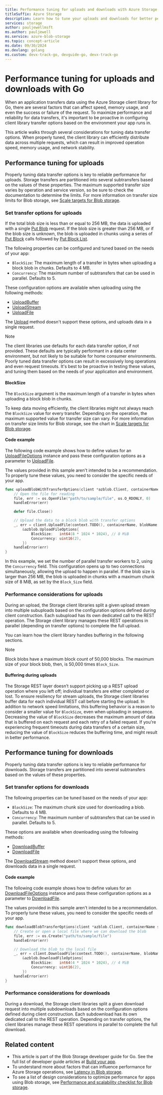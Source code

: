 ```yaml
---
title: Performance tuning for uploads and downloads with Azure Storage client library for Go
titleSuffix: Azure Storage
description: Learn how to tune your uploads and downloads for better performance with Azure Storage client library for Go. 
services: storage
author: pauljewellmsft
ms.author: pauljewell
ms.service: azure-blob-storage
ms.topic: concept-article
ms.date: 09/30/2024
ms.devlang: golang
ms.custom: devx-track-go, devguide-go, devx-track-go
---
```


# Performance tuning for uploads and downloads with Go

When an application transfers data using the Azure Storage client library for Go, there are several factors that can affect speed, memory usage, and even the success or failure of the request. To maximize performance and reliability for data transfers, it's important to be proactive in configuring client library transfer options based on the environment your app runs in.

This article walks through several considerations for tuning data transfer options. When properly tuned, the client library can efficiently distribute data across multiple requests, which can result in improved operation speed, memory usage, and network stability.

## Performance tuning for uploads

Properly tuning data transfer options is key to reliable performance for uploads. Storage transfers are partitioned into several subtransfers based on the values of these properties. The maximum supported transfer size varies by operation and service version, so be sure to check the documentation to determine the limits. For more information on transfer size limits for Blob storage, see [Scale targets for Blob storage](scalability-targets.md#scale-targets-for-blob-storage).

### Set transfer options for uploads

If the total blob size is less than or equal to 256 MB, the data is uploaded with a single [Put Blob](/rest/api/storageservices/put-blob) request. If the blob size is greater than 256 MB, or if the blob size is unknown, the blob is uploaded in chunks using a series of [Put Block](/rest/api/storageservices/put-block) calls followed by [Put Block List](/rest/api/storageservices/put-block-list).

The following properties can be configured and tuned based on the needs of your app:

- `BlockSize`: The maximum length of a transfer in bytes when uploading a block blob in chunks. Defaults to 4 MB.
- `Concurrency`: The maximum number of subtransfers that can be used in parallel. Defaults to 5.

These configuration options are available when uploading using the following methods:

- [UploadBuffer](https://pkg.go.dev/github.com/Azure/azure-sdk-for-go/sdk/storage/azblob#Client.UploadBuffer)
- [UploadStream](https://pkg.go.dev/github.com/Azure/azure-sdk-for-go/sdk/storage/azblob#Client.UploadStream)
- [UploadFile](https://pkg.go.dev/github.com/Azure/azure-sdk-for-go/sdk/storage/azblob#Client.UploadFile)

The [Upload](https://pkg.go.dev/github.com/Azure/azure-sdk-for-go/sdk/storage/azblob/blockblob#Client.Upload) method doesn't support these options, and uploads data in a single request.

> [!NOTE]
> The client libraries use defaults for each data transfer option, if not provided. These defaults are typically performant in a data center environment, but not likely to be suitable for home consumer environments. Poorly tuned data transfer options can result in excessively long operations and even request timeouts. It's best to be proactive in testing these values, and tuning them based on the needs of your application and environment.

#### BlockSize

The `BlockSize` argument is the maximum length of a transfer in bytes when uploading a block blob in chunks.

To keep data moving efficiently, the client libraries might not always reach the `BlockSize` value for every transfer. Depending on the operation, the maximum supported value for transfer size can vary. For more information on transfer size limits for Blob storage, see the chart in [Scale targets for Blob storage](scalability-targets.md#scale-targets-for-blob-storage).

#### Code example

The following code example shows how to define values for an [UploadFileOptions](https://pkg.go.dev/github.com/Azure/azure-sdk-for-go/sdk/storage/azblob#UploadFileOptions) instance and pass these configuration options as a parameter to [UploadFile](https://pkg.go.dev/github.com/Azure/azure-sdk-for-go/sdk/storage/azblob#Client.UploadFile).

The values provided in this sample aren't intended to be a recommendation. To properly tune these values, you need to consider the specific needs of your app.

```go
func uploadBlobWithTransferOptions(client *azblob.Client, containerName string, blobName string) {
    // Open the file for reading
    file, err := os.OpenFile("path/to/sample/file", os.O_RDONLY, 0)
    handleError(err)

    defer file.Close()

    // Upload the data to a block blob with transfer options
    _, err = client.UploadFile(context.TODO(), containerName, blobName, file,
        &azblob.UploadFileOptions{
            BlockSize:   int64(8 * 1024 * 1024), // 8 MiB
            Concurrency: uint16(2),
        })
    handleError(err)
}
```

In this example, we set the number of parallel transfer workers to 2, using the `Concurrency` field. This configuration opens up to two connections simultaneously, allowing the upload to happen in parallel. If the blob size is larger than 256 MB, the blob is uploaded in chunks with a maximum chunk size of 8 MiB, as set by the `Block_Size` field.

### Performance considerations for uploads

During an upload, the Storage client libraries split a given upload stream into multiple subuploads based on the configuration options defined during client construction. Each subupload has its own dedicated call to the REST operation. The Storage client library manages these REST operations in parallel (depending on transfer options) to complete the full upload.

You can learn how the client library handles buffering in the following sections.

> [!NOTE]
> Block blobs have a maximum block count of 50,000 blocks. The maximum size of your block blob, then, is 50,000 times `Block_Size`.

#### Buffering during uploads

The Storage REST layer doesn’t support picking up a REST upload operation where you left off; individual transfers are either completed or lost. To ensure resiliency for stream uploads, the Storage client libraries buffer data for each individual REST call before starting the upload. In addition to network speed limitations, this buffering behavior is a reason to consider a smaller value for `BlockSize`, even when uploading in sequence. Decreasing the value of `BlockSize` decreases the maximum amount of data that is buffered on each request and each retry of a failed request. If you're experiencing frequent timeouts during data transfers of a certain size, reducing the value of `BlockSize` reduces the buffering time, and might result in better performance.

## Performance tuning for downloads

Properly tuning data transfer options is key to reliable performance for downloads. Storage transfers are partitioned into several subtransfers based on the values of these properties.

### Set transfer options for downloads

The following properties can be tuned based on the needs of your app:

- `BlockSize`: The maximum chunk size used for downloading a blob. Defaults to 4 MB.
- `Concurrency`: The maximum number of subtransfers that can be used in parallel. Defaults to 5.

These options are available when downloading using the following methods:

- [DownloadBuffer](https://pkg.go.dev/github.com/Azure/azure-sdk-for-go/sdk/storage/azblob#Client.DownloadBuffer)
- [DownloadFile](https://pkg.go.dev/github.com/Azure/azure-sdk-for-go/sdk/storage/azblob#Client.DownloadFile)

The [DownloadStream](https://pkg.go.dev/github.com/Azure/azure-sdk-for-go/sdk/storage/azblob#Client.DownloadStream) method doesn't support these options, and downloads data in a single request.

#### Code example

The following code example shows how to define values for an [DownloadFileOptions](https://pkg.go.dev/github.com/Azure/azure-sdk-for-go/sdk/storage/azblob#DownloadFileOptions) instance and pass these configuration options as a parameter to [DownloadFile](https://pkg.go.dev/github.com/Azure/azure-sdk-for-go/sdk/storage/azblob#Client.DownloadFile).

The values provided in this sample aren't intended to be a recommendation. To properly tune these values, you need to consider the specific needs of your app.

```go
func downloadBlobTransferOptions(client *azblob.Client, containerName string, blobName string) {
    // Create or open a local file where we can download the blob
	file, err := os.Create("path/to/sample/file")
	handleError(err)

	// Download the blob to the local file
	_, err = client.DownloadFile(context.TODO(), containerName, blobName, file,
		&azblob.DownloadFileOptions{
			BlockSize:   int64(4 * 1024 * 1024), // 4 MiB
			Concurrency: uint16(2),
		})
	handleError(err)
}
```

### Performance considerations for downloads

During a download, the Storage client libraries split a given download request into multiple subdownloads based on the configuration options defined during client construction. Each subdownload has its own dedicated call to the REST operation. Depending on transfer options, the client libraries manage these REST operations in parallel to complete the full download.

## Related content

- This article is part of the Blob Storage developer guide for Go. See the full list of developer guide articles at [Build your app](storage-blob-go-get-started.md#build-your-app).
- To understand more about factors that can influence performance for Azure Storage operations, see [Latency in Blob storage](storage-blobs-latency.md).
- To see a list of design considerations to optimize performance for apps using Blob storage, see [Performance and scalability checklist for Blob storage](storage-performance-checklist.md).
